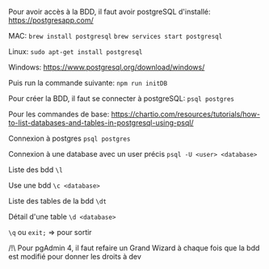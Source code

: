 Pour avoir accès à la BDD, il faut avoir postgreSQL d'installé:
https://postgresapp.com/

MAC:
`brew install postgresql`
`brew services start postgresql`

Linux:
`sudo apt-get install postgresql`

Windows:
https://www.postgresql.org/download/windows/

Puis run la commande suivante:
`npm run initDB`

Pour créer la BDD, il faut se connecter à postgreSQL:
`psql postgres`

Pour les commandes de base:
https://chartio.com/resources/tutorials/how-to-list-databases-and-tables-in-postgresql-using-psql/

Connexion à postgres
`psql postgres`

Connexion à une database avec un user précis
`psql -U <user> <database>`

Liste des bdd
`\l`

Use une bdd
`\c <database>`

Liste des tables de la bdd
`\dt`

Détail d'une table
`\d <database>`

`\q` ou `exit;` => pour sortir

/!\ Pour pgAdmin 4, il faut refaire un Grand Wizard à chaque fois que la bdd est modifié pour donner les droits à dev
